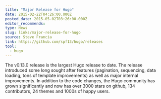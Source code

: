 ```yaml
---
title: "Major Release for Hugo"
date: 2015-02-22T04:26:00.000Z
posted_date: 2015-05-02T03:26:00.000Z
editor_recommends:
type: News
slug: links/major-release-for-hugo
source: Steve Francia
link: https://github.com/spf13/hugo/releases
tool:
  - hugo
---
```

The v0.13.0 release is the largest Hugo release to date. The release introduced some long sought after features (pagination, sequencing, data loading, tons of template improvements) as well as major internal improvements. In addition to the code changes, the Hugo community has grown significantly and now has over 3000 stars on github, 134 contributors, 24 themes and 1000s of happy users.




